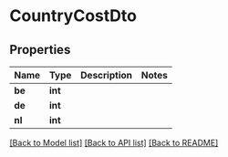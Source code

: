 # CountryCostDto

## Properties
Name | Type | Description | Notes
------------ | ------------- | ------------- | -------------
**be** | **int** |  | 
**de** | **int** |  | 
**nl** | **int** |  | 

[[Back to Model list]](../../README.md#documentation-for-models) [[Back to API list]](../../README.md#documentation-for-api-endpoints) [[Back to README]](../../README.md)

